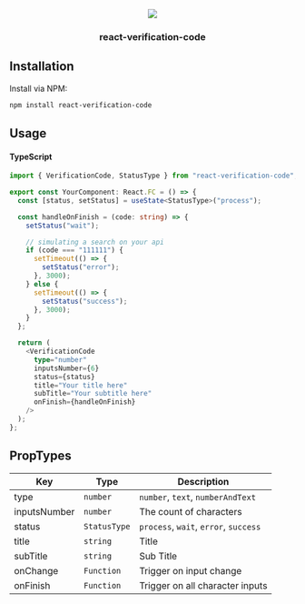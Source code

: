 <p align="center">
  <a href="#">
    <img src="https://user-images.githubusercontent.com/51383115/117195642-e5c03280-adbb-11eb-97c8-67b30c5cf436.gif">
  </a>
</p>

<h3 align="center">react-verification-code</h3>

## Installation

Install via NPM:

```bash
npm install react-verification-code

```

## Usage

#### TypeScript

```typescript
import { VerificationCode, StatusType } from "react-verification-code";

export const YourComponent: React.FC = () => {
  const [status, setStatus] = useState<StatusType>("process");

  const handleOnFinish = (code: string) => {
    setStatus("wait");

    // simulating a search on your api
    if (code === "111111") {
      setTimeout(() => {
        setStatus("error");
      }, 3000);
    } else {
      setTimeout(() => {
        setStatus("success");
      }, 3000);
    }
  };

  return (
    <VerificationCode
      type="number"
      inputsNumber={6}
      status={status}
      title="Your title here"
      subTitle="Your subtitle here"
      onFinish={handleOnFinish}
    />
  );
};
```

## PropTypes

| Key          | Type         | Description                           |
| ------------ | ------------ | ------------------------------------- |
| type         | `number`     | `number`, `text`, `numberAndText`     |
| inputsNumber | `number`     | The count of characters               |
| status       | `StatusType` | `process`, `wait`, `error`, `success` |
| title        | `string`     | Title                                 |
| subTitle     | `string`     | Sub Title                             |
| onChange     | `Function`   | Trigger on input change               |
| onFinish     | `Function`   | Trigger on all character inputs       |
